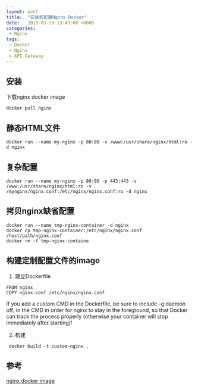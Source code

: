 ```yaml
---
layout: post
title:  "安装和配置Nginx Docker"
date:   2018-03-19 13:49:00 +0800
categories:
 - Nginx
tags:
 - Docker
 - Nginx
 - API Gateway   
---
```


##  安装
   下载nginx docker image
  ```
docker pull nginx
  ```

## 静态HTML文件
 ```
 docker run --name my-nginx -p 80:80 -v /www:/usr/share/nginx/html:ro -d nginx
 ```

## 复杂配置
```
docker run --name my-nginx -p 80:80 -p 443:443 -v /www:/usr/share/nginx/html:ro -v /mynginx/nginx.conf:/etc/nginx/nginx.conf:ro -d nginx
```

## 拷贝nginx缺省配置
```
docker run --name tmp-nginx-container -d nginx
docker cp tmp-nginx-container:/etc/nginx/nginx.conf /host/path/nginx.conf
docker rm -f tmp-nginx-containe
```

## 构建定制配置文件的image
1. 建立Dockerfile
```
FROM nginx
COPY nginx.conf /etc/nginx/nginx.conf
```
If you add a custom CMD in the Dockerfile, be sure to include -g daemon off; in the CMD in order for nginx to stay in the foreground, so that Docker can track the process properly (otherwise your container will stop immediately after starting)!

2. 构建
```
 docker build -t custom-nginx .
```

## 参考
[nginx docker image](https://hub.docker.com/_/nginx/)
